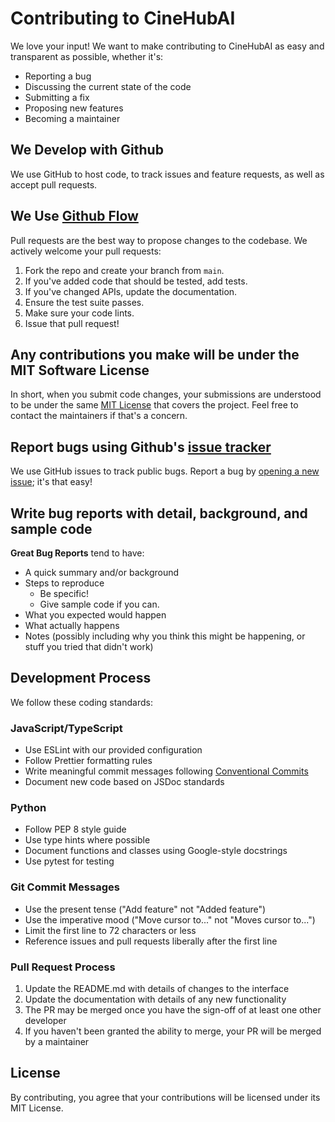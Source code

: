 # Contributing to CineHubAI

We love your input! We want to make contributing to CineHubAI as easy and transparent as possible, whether it's:

- Reporting a bug
- Discussing the current state of the code
- Submitting a fix
- Proposing new features
- Becoming a maintainer

## We Develop with Github

We use GitHub to host code, to track issues and feature requests, as well as accept pull requests.

## We Use [Github Flow](https://guides.github.com/introduction/flow/index.html)

Pull requests are the best way to propose changes to the codebase. We actively welcome your pull requests:

1. Fork the repo and create your branch from `main`.
2. If you've added code that should be tested, add tests.
3. If you've changed APIs, update the documentation.
4. Ensure the test suite passes.
5. Make sure your code lints.
6. Issue that pull request!

## Any contributions you make will be under the MIT Software License

In short, when you submit code changes, your submissions are understood to be under the same [MIT License](http://choosealicense.com/licenses/mit/) that covers the project. Feel free to contact the maintainers if that's a concern.

## Report bugs using Github's [issue tracker](https://github.com/your-username/cinehub-ai/issues)

We use GitHub issues to track public bugs. Report a bug by [opening a new issue](https://github.com/your-username/cinehub-ai/issues/new); it's that easy!

## Write bug reports with detail, background, and sample code

**Great Bug Reports** tend to have:

- A quick summary and/or background
- Steps to reproduce
  - Be specific!
  - Give sample code if you can.
- What you expected would happen
- What actually happens
- Notes (possibly including why you think this might be happening, or stuff you tried that didn't work)

## Development Process

We follow these coding standards:

### JavaScript/TypeScript

- Use ESLint with our provided configuration
- Follow Prettier formatting rules
- Write meaningful commit messages following [Conventional Commits](https://www.conventionalcommits.org/)
- Document new code based on JSDoc standards

### Python

- Follow PEP 8 style guide
- Use type hints where possible
- Document functions and classes using Google-style docstrings
- Use pytest for testing

### Git Commit Messages

- Use the present tense ("Add feature" not "Added feature")
- Use the imperative mood ("Move cursor to..." not "Moves cursor to...")
- Limit the first line to 72 characters or less
- Reference issues and pull requests liberally after the first line

### Pull Request Process

1. Update the README.md with details of changes to the interface
2. Update the documentation with details of any new functionality
3. The PR may be merged once you have the sign-off of at least one other developer
4. If you haven't been granted the ability to merge, your PR will be merged by a maintainer

## License

By contributing, you agree that your contributions will be licensed under its MIT License. 